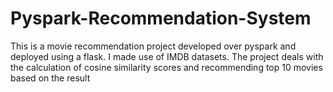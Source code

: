 # Pyspark-Recommendation-System

This is a movie recommendation project developed over pyspark and deployed using a flask. I made use of IMDB datasets. The project deals with the calculation of cosine similarity scores and recommending top 10 movies based on the result


